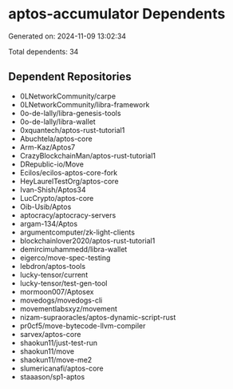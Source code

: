 # aptos-accumulator Dependents

Generated on: 2024-11-09 13:02:34

Total dependents: 34

## Dependent Repositories

- 0LNetworkCommunity/carpe
- 0LNetworkCommunity/libra-framework
- 0o-de-lally/libra-genesis-tools
- 0o-de-lally/libra-wallet
- 0xquantech/aptos-rust-tutorial1
- Abuchtela/aptos-core
- Arm-Kaz/Aptos7
- CrazyBlockchainMan/aptos-rust-tutorial1
- DRepublic-io/Move
- Ecilos/ecilos-aptos-core-fork
- HeyLaurelTestOrg/aptos-core
- Ivan-Shish/Aptos34
- LucCrypto/aptos-core
- Oib-Usib/Aptos
- aptocracy/aptocracy-servers
- argam-134/Aptos
- argumentcomputer/zk-light-clients
- blockchainlover2020/aptos-rust-tutorial1
- demircimuhammedd/libra-wallet
- eigerco/move-spec-testing
- lebdron/aptos-tools
- lucky-tensor/current
- lucky-tensor/test-gen-tool
- mormoon007/Aptosex
- movedogs/movedogs-cli
- movementlabsxyz/movement
- nizam-supraoracles/aptos-dynamic-script-rust
- pr0cf5/move-bytecode-llvm-compiler
- sarvex/aptos-core
- shaokun11/just-test-run
- shaokun11/move
- shaokun11/move-me2
- slumericanafi/aptos-core
- staaason/sp1-aptos
